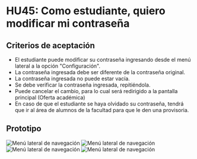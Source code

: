 # HU45: Como estudiante, quiero modificar mi contraseña

## Criterios de aceptación
- El estudiante puede modificar su contraseña ingresando desde el menú lateral a la opción "Configuración".
- La contraseña ingresada debe ser diferente de la contraseña original.
- La contraseña ingresada no puede estar vacía.
- Se debe verificar la contraseña ingresada, repitiéndola.
- Puede cancelar el cambio, para lo cual será redirigido a la pantalla principal (Oferta académica)
- En caso de que el estudiante se haya olvidado su contraseña, tendrá que ir al área de alumnos de la facultad para que le den una provisoria.

## Prototipo
![Menú lateral de navegación](./prototipos/modificar-contrasenia_0.png)
![Menú lateral de navegación](./prototipos/modificar-contrasenia_1.png)
![Menú lateral de navegación](./prototipos/modificar-contrasenia_2.png)
![Menú lateral de navegación](./prototipos/modificar-contrasenia_3.png)
